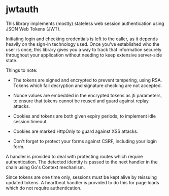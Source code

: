 
# jwtauth

This library implements (mostly) stateless web session authentication using
JSON Web Tokens (JWT).

Initiating login and checking credentials is left to the caller, as it depends
heavily on the sign-in technology used. Once you've established who the user is
once, this library gives you a way to track that information securely
throughout your application without needing to keep extensive server-side
state.

Things to note:

 * The tokens are signed and encrypted to prevent tampering, using RSA. Tokens 
   which fail decryption and signature checking are not accepted.

 * Nonce values are embedded in the encrypted tokens as jti parameters, to 
   ensure that tokens cannot be reused and guard against replay attacks.

 * Cookies and tokens are both given expiry periods, to implement idle
   session timeout.

 * Cookies are marked HttpOnly to guard against XSS attacks.

 * Don't forget to protect your forms against CSRF, including your login form.

A handler is provided to deal with protecting routes which require
authentication. The detected identity is passed to the next handler in the
chain using Go's Context mechanism.

Since tokens are one time only, sessions must be kept alive by reissuing
updated tokens. A heartbeat handler is provided to do this for page loads
which do not require authentication.

